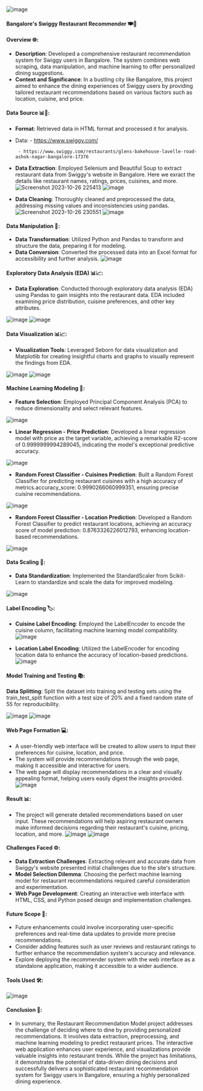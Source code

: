 ![image](https://github.com/Akhyata/-Bangalore-s-Swiggy-Restaurant-Recommender-/assets/143725909/fce3e4f6-92ba-4e7a-8aaf-151604ac0e8f)
#### Bangalore's Swiggy Restaurant Recommender 🍽️🤖 

#### Overview 🌐:
- **Description**: Developed a comprehensive restaurant recommendation system for Swiggy users in Bangalore. The system combines web scraping, data manipulation, and machine learning to offer personalized dining suggestions.
- **Context and Significance**: In a bustling city like Bangalore, this project aimed to enhance the dining experiences of Swiggy users by providing tailored restaurant recommendations based on various factors such as location, cuisine, and price.

#### Data Source 📊📂:
- **Format**: Retrieved data in HTML format and processed it for analysis.
- Data:
       - https://www.swiggy.com/

       - https://www.swiggy.com/restaurants/glens-bakehouse-lavelle-road-ashok-nagar-bangalore-17376
- **Data Extraction**: Employed Selenium and Beautiful Soup to extract restaurant data from Swiggy's website in Bangalore.
                       Here we exract the details like restaurant names, ratings, prices, cuisines, and more.
![Screenshot 2023-10-26 225413](https://github.com/Akhyata/-Bangalore-s-Swiggy-Restaurant-Recommender-/assets/143725909/f882eb23-75d5-47d7-ab38-a1d179ffa204)
![image](https://github.com/Akhyata/-Bangalore-s-Swiggy-Restaurant-Recommender-/assets/143725909/769a1dc9-0105-4f1b-8184-6e026f7ddc5c)

- **Data Cleaning**: Thoroughly cleaned and preprocessed the data, addressing missing values and inconsistencies using pandas.
![Screenshot 2023-10-26 230551](https://github.com/Akhyata/-Bangalore-s-Swiggy-Restaurant-Recommender-/assets/143725909/07ac1f82-8f56-4426-aa2a-cc4ba28386e8)
![image](https://github.com/Akhyata/-Bangalore-s-Swiggy-Restaurant-Recommender-/assets/143725909/7b8a6c4b-8a44-4720-80df-26c395b85a8d)

#### Data Manipulation 🧹:
- **Data Transformation**: Utilized Python and Pandas to transform and structure the data, preparing it for modeling.
- **Data Conversion**: Converted the processed data into an Excel format for accessibility and further analysis.
![image](https://github.com/Akhyata/-Bangalore-s-Swiggy-Restaurant-Recommender-/assets/143725909/3810811c-5cb5-4cde-bfd7-80ee5b931996)

#### Exploratory Data Analysis (EDA) 📊📈:
- **Data Exploration**: Conducted thorough exploratory data analysis (EDA) using Pandas to gain insights into the restaurant data. EDA included examining price distribution, cuisine preferences, and other key attributes.

![image](https://github.com/Akhyata/-Bangalore-s-Swiggy-Restaurant-Recommender-/assets/143725909/461199d2-38aa-4dbc-b27c-17e46da1631d)
![image](https://github.com/Akhyata/-Bangalore-s-Swiggy-Restaurant-Recommender-/assets/143725909/dc0b58c1-decc-49f7-8980-14205dec9d9b)

#### Data Visualization 📊📈:
- **Visualization Tools**: Leveraged Seborn for data visualization and Matplotlib for creating insightful charts and graphs to visually represent the findings from EDA.

![image](https://github.com/Akhyata/-Bangalore-s-Swiggy-Restaurant-Recommender-/assets/143725909/6b273fc3-ed10-4d7a-a5b0-895117e2afb3)
![image](https://github.com/Akhyata/-Bangalore-s-Swiggy-Restaurant-Recommender-/assets/143725909/d10f381e-5ee7-4727-8481-b92bb08940de)

#### Machine Learning Modeling 🤖:
- **Feature Selection**: Employed Principal Component Analysis (PCA) to reduce dimensionality and select relevant features.

![image](https://github.com/Akhyata/-Bangalore-s-Swiggy-Restaurant-Recommender-/assets/143725909/a670f052-2e0e-4aa6-a3aa-0fe9cf45c621)

- **Linear Regression - Price Prediction**: Developed a linear regression model with price as the target variable, achieving a remarkable R2-score of 0.9999999994289045, indicating the model's exceptional predictive accuracy.

![image](https://github.com/Akhyata/-Bangalore-s-Swiggy-Restaurant-Recommender-/assets/143725909/347d971d-eb57-4c38-bb06-674b2a4da138)

- **Random Forest Classifier - Cuisines Prediction**: Built a Random Forest Classifier for predicting restaurant cuisines with a high accuracy of metrics.accuracy_score: 0.9990266060999351, ensuring precise cuisine recommendations.

![image](https://github.com/Akhyata/-Bangalore-s-Swiggy-Restaurant-Recommender-/assets/143725909/746ca4ef-aae5-4529-a29c-5d54d3373a88)

- **Random Forest Classifier - Location Prediction**: Developed a Random Forest Classifier to predict restaurant locations, achieving an accuracy score of model prediction: 0.8763326226012793, enhancing location-based recommendations.

![image](https://github.com/Akhyata/-Bangalore-s-Swiggy-Restaurant-Recommender-/assets/143725909/7c044736-15cd-41fd-9816-759a62cef84c)

#### Data Scaling 📏:
- **Data Standardization**:
   Implemented the StandardScaler from Scikit-Learn to standardize and scale the data for improved modeling.
  
![image](https://github.com/Akhyata/-Bangalore-s-Swiggy-Restaurant-Recommender-/assets/143725909/1b077d18-8ddb-466b-842e-9c64dfa44d12)

#### Label Encoding 🏷️:
- **Cuisine Label Encoding**:
  Employed the LabelEncoder to encode the cuisine column, facilitating machine learning model compatibility.
![image](https://github.com/Akhyata/-Bangalore-s-Swiggy-Restaurant-Recommender-/assets/143725909/b845cf06-d655-4320-a7b4-6c3cbb76ef1a)

- **Location Label Encoding**: Utilized the LabelEncoder for encoding location data to enhance the accuracy of location-based predictions.
![image](https://github.com/Akhyata/-Bangalore-s-Swiggy-Restaurant-Recommender-/assets/143725909/ca2cb667-7e5a-4826-994f-78d860061404)

#### Model Training and Testing 📚:
**Data Splitting**: Split the dataset into training and testing sets using the train_test_split function with a test size of 20% and a fixed random state of 55 for reproducibility.

![image](https://github.com/Akhyata/-Bangalore-s-Swiggy-Restaurant-Recommender-/assets/143725909/e8929269-78c7-41c2-8fc9-b47264f150cf)
![image](https://github.com/Akhyata/-Bangalore-s-Swiggy-Restaurant-Recommender-/assets/143725909/19e733ff-4289-40c4-829b-935b1e7d7904)

#### Web Page Formation 💻:
- A user-friendly web interface will be created to allow users to input their preferences for cuisine, location, and price.
- The system will provide recommendations through the web page, making it accessible and interactive for users.
- The web page will display recommendations in a clear and visually appealing format, helping users easily digest the insights provided.
![image](https://github.com/Akhyata/-Bangalore-s-Swiggy-Restaurant-Recommender-/assets/143725909/c7cc2cc1-0b79-476f-ba8f-d691971f954c)

#### Result 📊:
- The project will generate detailed recommendations based on user input.
  These recommendations will help aspiring restaurant owners make informed decisions regarding their restaurant's cuisine, pricing, location, and more.
![image](https://github.com/Akhyata/-Bangalore-s-Swiggy-Restaurant-Recommender-/assets/143725909/591da2ef-13f3-47d0-b0ed-6c2074e58ace)
![image](https://github.com/Akhyata/-Bangalore-s-Swiggy-Restaurant-Recommender-/assets/143725909/75d77038-55de-47b3-b5bc-118bbc701fab)

#### Challenges Faced ⚙️:
- **Data Extraction Challenges**: Extracting relevant and accurate data from Swiggy's website presented initial challenges due to the site's structure.
- **Model Selection Dilemma**: Choosing the perfect machine learning model for restaurant recommendations required careful consideration and experimentation.
- **Web Page Development**: Creating an interactive web interface with HTML, CSS, and Python posed design and implementation challenges.
  
#### Future Scope 🚀:
- Future enhancements could involve incorporating user-specific preferences and real-time data updates to provide more precise recommendations.
- Consider adding features such as user reviews and restaurant ratings to further enhance the recommendation system's accuracy and relevance.
- Explore deploying the recommender system with the web interface as a standalone application, making it accessible to a wider audience.

#### Tools Used 🛠️:
![image](https://github.com/Akhyata/-Bangalore-s-Swiggy-Restaurant-Recommender-/assets/143725909/bbbbd0e0-50fc-49b9-abc0-dbc3666563d7)

#### Conclusion 📖:
- In summary, the Restaurant Recommendation Model project addresses the challenge of deciding where to dine by providing personalized recommendations.
  It involves data extraction, preprocessing, and machine learning modeling to predict restaurant prices. 
  The interactive web application enhances user experience, and visualizations provide valuable insights into restaurant trends.
  While the project has limitations, it demonstrates the potential of data-driven dining decisions and successfully delivers a sophisticated restaurant recommendation system for Swiggy users in Bangalore, 
  ensuring a highly personalized dining experience.
